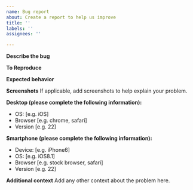 ```yaml
---
name: Bug report
about: Create a report to help us improve
title: ''
labels: ''
assignees: ''

---
```


**Describe the bug**

[comment]: # (A clear and concise description of what the bug is.)


**To Reproduce**
<!---
Steps to reproduce the behavior:
1. Go to '...'
2. Click on '....'
3. Scroll down to '....'
4. See error
-->


**Expected behavior**

[comment]: <> (A clear and concise description of what you expected to happen.)


**Screenshots**
If applicable, add screenshots to help explain your problem.

**Desktop (please complete the following information):**
 - OS: [e.g. iOS]
 - Browser [e.g. chrome, safari]
 - Version [e.g. 22]

**Smartphone (please complete the following information):**
 - Device: [e.g. iPhone6]
 - OS: [e.g. iOS8.1]
 - Browser [e.g. stock browser, safari]
 - Version [e.g. 22]

**Additional context**
Add any other context about the problem here.
